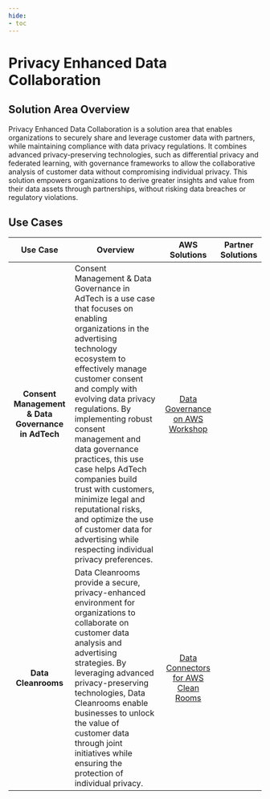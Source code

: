 ```yaml
---
hide:
- toc
---
```


# Privacy Enhanced Data Collaboration

## Solution Area Overview

Privacy Enhanced Data Collaboration is a solution area that enables organizations to securely share and leverage customer data with partners, while maintaining compliance with data privacy regulations. It combines advanced privacy-preserving technologies, such as differential privacy and federated learning, with governance frameworks to allow the collaborative analysis of customer data without compromising individual privacy. This solution empowers organizations to derive greater insights and value from their data assets through partnerships, without risking data breaches or regulatory violations.
 
## Use Cases

| Use Case | Overview | AWS Solutions | Partner Solutions |
| :---: | --- | :---: | :---: |
| **Consent Management & Data Governance in AdTech** | Consent Management & Data Governance in AdTech is a use case that focuses on enabling organizations in the advertising technology ecosystem to effectively manage customer consent and comply with evolving data privacy regulations. By implementing robust consent management and data governance practices, this use case helps AdTech companies build trust with customers, minimize legal and reputational risks, and optimize the use of customer data for advertising while respecting individual privacy preferences. | [Data Governance on AWS Workshop](https://catalog.us-east-1.prod.workshops.aws/workshops/1bf9302a-862c-4e21-9e45-c81fa055643b/en-US) | |
| **Data Cleanrooms** | Data Cleanrooms provide a secure, privacy-enhanced environment for organizations to collaborate on customer data analysis and advertising strategies. By leveraging advanced privacy-preserving technologies, Data Cleanrooms enable businesses to unlock the value of customer data through joint initiatives while ensuring the protection of individual privacy. | [Data Connectors for AWS Clean Rooms](https://github.com/aws-solutions/data-connectors-for-aws-clean-rooms) | |